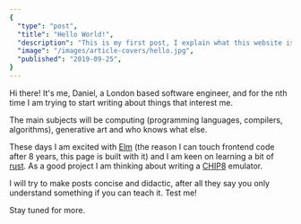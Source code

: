 ```yaml
---
{
  "type": "post",
  "title": "Hello World!",
  "description": "This is my first post, I explain what this website is and what I am going to be writing about.",
  "image": "/images/article-covers/hello.jpg",
  "published": "2019-09-25",
}
---
```


Hi there! It's me, Daniel, a London based software engineer, and for the nth time I am trying
to start writing about things that interest me.

The main subjects will be computing (programming languages, compilers, algorithms), generative art and who knows
what else.

These days I am excited with [Elm](https://elm-lang.org/) (the reason I can touch frontend code after 8 years, this page is built with it)
and I am keen on learning a bit of [rust](https://www.rust-lang.org/). As a good project I am thinking about writing a [CHIP8](https://en.wikipedia.org/wiki/CHIP-8) emulator.

I will try to make posts concise and didactic, after all they say you only understand something
if you can teach it. Test me!

Stay tuned for more.
